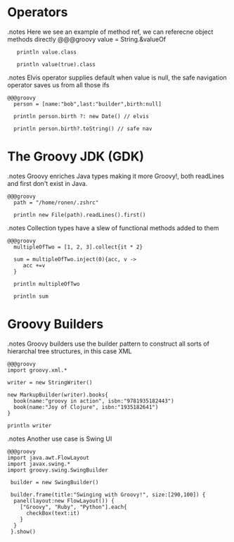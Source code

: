 <!SLIDE title-slide>

# Operators #

<!SLIDE  execute>
.notes Here we see an example of method ref, we can referecne object methods directly
    @@@groovy
       value = String.&valueOf 

       println value.class

       println value(true).class

<!SLIDE  execute>
.notes Elvis operator supplies default when value is null, the safe navigation operator saves us from all those ifs

    @@@groovy
      person = [name:"bob",last:"builder",birth:null]

      println person.birth ?: new Date() // elvis

      println person.birth?.toString() // safe nav

<!SLIDE title-slide>

# The Groovy JDK (GDK) #

<!SLIDE  execute>

.notes Groovy enriches Java types making it more Groovy!, both readLines and first don't exist in Java.

    @@@groovy
      path = "/home/ronen/.zshrc"

      println new File(path).readLines().first()

<!SLIDE  execute>
.notes Collection types have a slew of functional methods added to them

    @@@groovy
      multipleOfTwo = [1, 2, 3].collect{it * 2} 

      sum = multipleOfTwo.inject(0){acc, v ->
         acc +=v
      }

      println multipleOfTwo

      println sum

<!SLIDE title-slide>

# Groovy Builders #

<!SLIDE  execute small>
.notes Groovy builders use the builder pattern to construct all sorts of hierarchal tree structures, in this case XML

    @@@groovy
    import groovy.xml.*
       
    writer = new StringWriter()

    new MarkupBuilder(writer).books{
      book(name:"groovy in action", isbn:"9781935182443")
      book(name:"Joy of Clojure", isbn:"1935182641")
    }

    println writer

<!SLIDE  execute smaller>
.notes Another use case is Swing UI

    @@@groovy
    import java.awt.FlowLayout 
    import javax.swing.* 
    import groovy.swing.SwingBuilder  

     builder = new SwingBuilder()

     builder.frame(title:"Swinging with Groovy!", size:[290,100]) { 
      panel(layout:new FlowLayout()) { 
        ["Groovy", "Ruby", "Python"].each{
          checkBox(text:it)
        } 
      } 
     }.show() 
